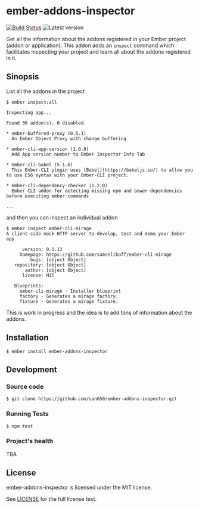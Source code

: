 # ember-addons-inspector
[![Build Status](https://travis-ci.org/san650/ember-addons-inspector.svg?branch=master)](https://travis-ci.org/san650/ember-addons-inspector)
![Latest version](https://img.shields.io/npm/v/ember-addons-inspector.svg)

Get all the information about the addons registered in your Ember project (addon
or application). This addon adds an `inspect` command which facilitates
inspecting your project and learn all about the addons registered in it.

## Sinopsis

List all the addons in the project

```
$ ember inspect:all

Inspecting app...

Found 36 addon(s), 0 disabled.

* ember-buffered-proxy (0.5.1)
  An Ember Object Proxy with change buffering

* ember-cli-app-version (1.0.0)
  Add App version number to Ember Inspector Info Tab

* ember-cli-babel (5.1.6)
  This Ember-CLI plugin uses [Babel](https://babeljs.io/) to allow you to use ES6 syntax with your Ember-CLI project.

* ember-cli-dependency-checker (1.2.0)
  Ember CLI addon for detecting missing npm and bower dependencies before executing ember commands

...
```

and then you can inspect an individual addon

```
$ ember inspect ember-cli-mirage
A client-side mock HTTP server to develop, test and demo your Ember app

      version: 0.1.13
     homepage: https://github.com/samselikoff/ember-cli-mirage
         bugs: [object Object]
   repository: [object Object]
       author: [object Object]
      license: MIT

   Blueprints:
     ember-cli-mirage - Installer blueprint
     factory - Generates a mirage factory.
     fixture - Generates a mirage fixture.
```

This is work in progress and the idea is to add tons of information about the
addons.

## Installation

```
$ ember install ember-addons-inspector
```

## Development

### Source code

```
$ git clone https://github.com/san650/ember-addons-inspector.git
```

### Running Tests

```
$ npm test
```

### Project's health

TBA

## License

ember-addons-inspector is licensed under the MIT license.

See [LICENSE](./LICENSE.md) for the full license text.
